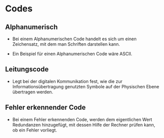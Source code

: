 # Codes

## Alphanumerisch

+ Bei einem Alphanumerischen Code handelt es sich um einen Zeichensatz, mit dem man Schriften darstellen kann.

+ Ein Beispiel für einen Alphanumerischen Code wäre ASCII.

## Leitungscode

+ Legt bei der digitalen Kommunikation fest, wie die zur Informationsübertragung genutzten Symbole auf der Physischen Ebene übertragen werden.

## Fehler erkennender Code

+ Bei einem Fehler erkennenden Code, werden dem eigentlichen Wert Redundanzen hinzugefügt, mit dessen Hilfe der Rechner prüfen kann, ob ein Fehler vorliegt.